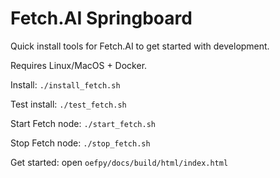 # Fetch.AI Springboard

Quick install tools for Fetch.AI to get started with development.

Requires Linux/MacOS + Docker.

Install: `./install_fetch.sh`

Test install: `./test_fetch.sh`

Start Fetch node: `./start_fetch.sh`

Stop Fetch node: `./stop_fetch.sh`

Get started: open `oefpy/docs/build/html/index.html`
